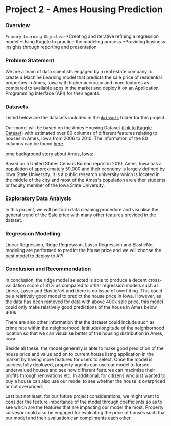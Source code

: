 # Project 2 - Ames Housing Prediction

### Overview

`Primary Learning Objective`
*Creating and iterative refining a regression model
*Using Kaggle to practice the modeling process
*Providing business insights through reporting and presentation

### Problem Statement

We are a team of data scientists engaged by a real estate company to create a Machine Learning model that predicts the sale price of residential properties in Ames, Iowa with higher accuracy and more features as compared to available apps in the market and deploy it on an Application Programming Interface (API) for their agents. 

### Datasets

Listed below are the datasets included in the [`datasets`](./datasets/) folder for this project. 

Our model will be based on the Ames Housing Dataset ([link to Kaggle Dataset](https://www.kaggle.com/competitions/dsi-us-11-project-2-regression-challenge/data)) with estimated over 80 columns of different features relating to houses in Ames, Iowa from 2006 to 2010. The information of the 80 columns can be found [here](https://s3.amazonaws.com/dq-content/307/data_description.txt).

ome background story about Ames, Iowa:

Based on a United States Census Bureau report in 2010, Ames, Iowa has a population of approximately 59,000 and their economy is largely defined by Iowa State University. It is a public research university which is located in the middle of the city and most of the Ames's population are either students or faculty member of the Iowa State University.


### Exploratory Data Analysis

In this project, we will perform data cleaning procedure and visualise the general trend of the Sale price with many other features provided in the dataset.

### Regression Modelling

Linear Regression, Ridge Regression, Lasso Regression and ElasticNet modeling are performed to predict the house price and we will choose the best model to deploy to API. 

### Conclusion and Recommendation

In conclusion, the ridge model selected is able to produce a decent cross-validation score of 81% as compared to other regression models such as Linear, Lasso and ElasticNet and there is no issue of overfitting. This could be a relatively good model to predict the house price in Iowa. However, as the data has been removed for data with above 400k sale price, this model could only make relatively good predictions of the house in Ames below 400k. 

There are also other information that the dataset could include such as crime rate within the neighborhood, latitiude/longitude of the neighborhood location so that we can visualise better of the housing distribution in Ames, Iowa.

Beside all these, the model generally is able to make good prediction of the house price and value add on to current house listng application in the market by having more features for users to select. Once the model is successfully deployed, property agents can use our model to forsee undervalued houses and see how different features can maximise their profits through renovations etc. In additional, for citizens who just wanted to buy a house can also use our model to see whether the house is overpriced or not overpriced.  

Last but not least, for our future project considerations, we might want to consider the feature importance of the model through coefficients so as to see which are the features that are impacting our model the most. Property surveyor could also be engaged for evaluating the price of houses such that our model and their evaluation can compliments each other.